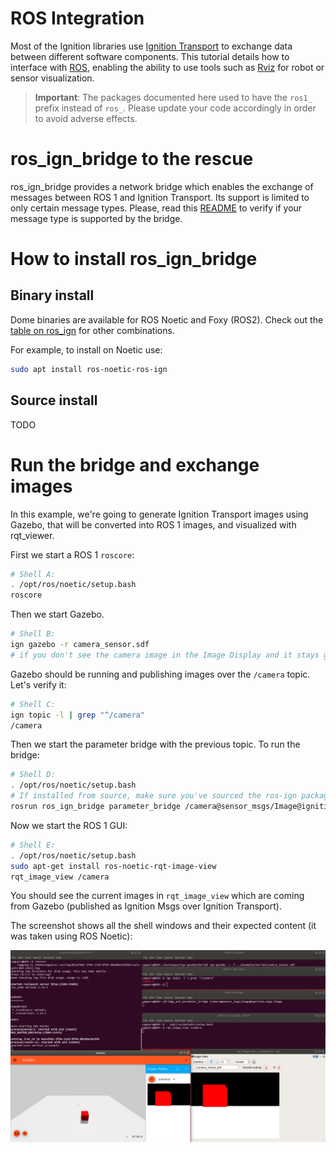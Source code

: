 # ROS Integration

Most of the Ignition libraries use [Ignition Transport](https://github.com/ignitionrobotics/ign-transport)
to exchange data between different software components. This tutorial details
how to interface with [ROS](http://www.ros.org/), enabling the ability to use
tools such as [Rviz](http://wiki.ros.org/rviz) for robot or sensor
visualization.

> **Important**: The packages documented here used to have the `ros1_` prefix
> instead of `ros_`. Please update your code accordingly in order to avoid
> adverse effects.

# ros_ign_bridge to the rescue

ros_ign_bridge provides a network bridge which enables the exchange of messages
between ROS 1 and Ignition Transport. Its support is limited to only certain
message types. Please, read this [README](https://github.com/osrf/ros_ign/blob/noetic/ros_ign_bridge/README.md)
to verify if your message type is supported by the bridge.

# How to install ros_ign_bridge

## Binary install

Dome binaries are available for ROS Noetic and Foxy (ROS2). Check out the [table on ros_ign](https://github.com/ignitionrobotics/ros_ign) for other combinations.

For example, to install on Noetic use:

```bash
sudo apt install ros-noetic-ros-ign

```

## Source install

TODO

# Run the bridge and exchange images

In this example, we're going to generate Ignition Transport images using Gazebo, that will be converted into ROS 1 images, and visualized with rqt_viewer.

First we start a ROS 1 `roscore`:

```bash
# Shell A:
. /opt/ros/noetic/setup.bash
roscore
```

Then we start Gazebo.

```bash
# Shell B:
ign gazebo -r camera_sensor.sdf
# if you don't see the camera image in the Image Display and it stays grey, press the orange refresh button
```

Gazebo should be running and publishing images over the `/camera` topic.
Let's verify it:

```bash
# Shell C:
ign topic -l | grep "^/camera"
/camera
```

Then we start the parameter bridge with the previous topic. To run the bridge:

```bash
# Shell D:
. /opt/ros/noetic/setup.bash
# If installed from source, make sure you've sourced the ros-ign packages too
rosrun ros_ign_bridge parameter_bridge /camera@sensor_msgs/Image@ignition.msgs.Image
```

Now we start the ROS 1 GUI:

```bash
# Shell E:
. /opt/ros/noetic/setup.bash
sudo apt-get install ros-noetic-rqt-image-view
rqt_image_view /camera
```

You should see the current images in `rqt_image_view` which are coming from
Gazebo (published as Ignition Msgs over Ignition Transport).

The screenshot shows all the shell windows and their expected content
(it was taken using ROS Noetic):


![Ignition Transport images and ROS 1 rqt](../acropolis/images/bridge_image_exchange_ign-gazebo.png)
